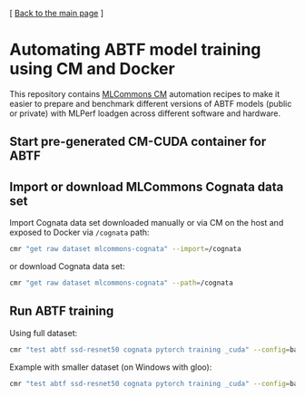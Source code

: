 [ [Back to the main page](README.md) ]

# Automating ABTF model training using CM and Docker

This repository contains [MLCommons CM](https://github.com/mlcommons/ck) automation recipes 
to make it easier to prepare and benchmark different versions of ABTF models 
(public or private) with MLPerf loadgen across different software and hardware.


## Start pre-generated CM-CUDA container for ABTF



## Import or download MLCommons Cognata data set

Import Cognata data set downloaded manually or via CM on the host and exposed to Docker via `/cognata` path:

```bash
cmr "get raw dataset mlcommons-cognata" --import=/cognata
```

or download Cognata data set:

```bash
cmr "get raw dataset mlcommons-cognata" --path=/cognata
```

## Run ABTF training


Using full dataset:

```bash
cmr "test abtf ssd-resnet50 cognata pytorch training _cuda" --config=baseline_4MP_ss_all 
```


Example with smaller dataset (on Windows with gloo):

```bash
cmr "test abtf ssd-resnet50 cognata pytorch training _cuda" --config=baseline_4MP_ss_all --torch_distributed_type=gloo --torch_distributed_init="" --dataset_folders=10002_Urban_Clear_Morning --dataset_cameras=Cognata_Camera_01_8M
```
